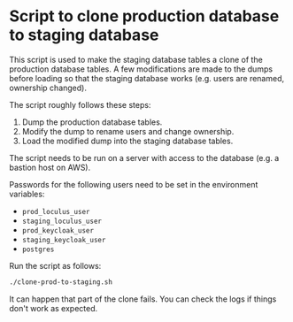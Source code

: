 # Script to clone production database to staging database

This script is used to make the staging database tables a clone of the production database tables. A few modifications are made to the dumps before loading so that the staging database works (e.g. users are renamed, ownership changed).

The script roughly follows these steps:

1. Dump the production database tables.
2. Modify the dump to rename users and change ownership.
3. Load the modified dump into the staging database tables.

The script needs to be run on a server with access to the database (e.g. a bastion host on AWS).

Passwords for the following users need to be set in the environment variables:

- `prod_loculus_user`
- `staging_loculus_user`
- `prod_keycloak_user`
- `staging_keycloak_user`
- `postgres`

Run the script as follows:

```sh
./clone-prod-to-staging.sh
```

It can happen that part of the clone fails. You can check the logs if things don't work as expected.